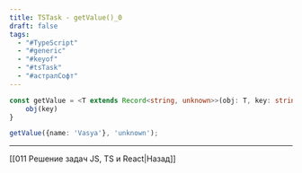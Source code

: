 ```yaml
---
title: TSTask - getValue()_0
draft: false
tags:
  - "#TypeScript"
  - "#generic"
  - "#keyof"
  - "#tsTask"
  - "#астралСофт"
---
```

```TypeScript
const getValue = <T extends Record<string, unknown>>(obj: T, key: string): unknown => {
	obj(key)
}

getValue({name: 'Vasya'}, 'unknown');
```


___

[[011 Решение задач JS, TS и React|Назад]]